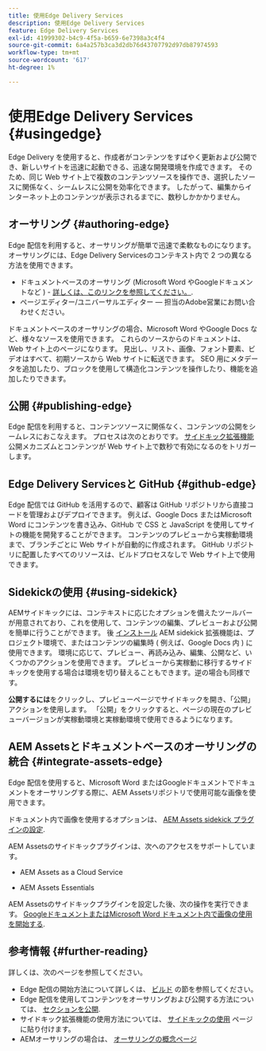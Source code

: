 ```yaml
---
title: 使用Edge Delivery Services
description: 使用Edge Delivery Services
feature: Edge Delivery Services
exl-id: 41999302-b4c9-4f5a-b659-6e7398a3c4f4
source-git-commit: 6a4a257b3ca3d2db76d43707792d97db87974593
workflow-type: tm+mt
source-wordcount: '617'
ht-degree: 1%

---
```


# 使用Edge Delivery Services {#usingedge}

Edge Delivery を使用すると、作成者がコンテンツをすばやく更新および公開でき、新しいサイトを迅速に起動できる、迅速な開発環境を作成できます。 そのため、同じ Web サイト上で複数のコンテンツソースを操作でき、選択したソースに関係なく、シームレスに公開を効率化できます。 したがって、編集からインターネット上のコンテンツが表示されるまでに、数秒しかかかりません。

## オーサリング {#authoring-edge}

Edge 配信を利用すると、オーサリングが簡単で迅速で柔軟なものになります。 オーサリングには、Edge Delivery Servicesのコンテキスト内で 2 つの異なる方法を使用できます。

* ドキュメントベースのオーサリング (Microsoft Word やGoogleドキュメントなど ) - [詳しくは、このリンクを参照してください。](https://www.hlx.live/docs/authoring).
* ページエディター/ユニバーサルエディター — 担当のAdobe営業にお問い合わせください。

ドキュメントベースのオーサリングの場合、Microsoft Word やGoogle Docs など、様々なソースを使用できます。 これらのソースからのドキュメントは、Web サイト上のページになります。 見出し、リスト、画像、フォント要素、ビデオはすべて、初期ソースから Web サイトに転送できます。 SEO 用にメタデータを追加したり、ブロックを使用して構造化コンテンツを操作したり、機能を追加したりできます。

## 公開 {#publishing-edge}

Edge 配信を利用すると、コンテンツソースに関係なく、コンテンツの公開をシームレスにおこなえます。 プロセスは次のとおりです。 [サイドキック拡張機能](#using-sidekick) 公開メカニズムとコンテンツが Web サイト上で数秒で有効になるのをトリガーします。

## Edge Delivery Servicesと GitHub {#github-edge}

Edge 配信では GitHub を活用するので、顧客は GitHub リポジトリから直接コードを管理およびデプロイできます。 例えば、Google Docs またはMicrosoft Word にコンテンツを書き込み、GitHub で CSS と JavaScript を使用してサイトの機能を開発することができます。 コンテンツのプレビューから実稼動環境まで、ブランチごとに Web サイトが自動的に作成されます。 GitHub リポジトリに配置したすべてのリソースは、ビルドプロセスなしで Web サイト上で使用できます。

## Sidekickの使用 {#using-sidekick}

AEMサイドキックには、コンテキストに応じたオプションを備えたツールバーが用意されており、これを使用して、コンテンツの編集、プレビューおよび公開を簡単に行うことができます。 後 [インストール](https://www.hlx.live/docs/sidekick-extension) AEM sidekick 拡張機能は、プロジェクト環境で、またはコンテンツの編集時 ( 例えば、Google Docs 内 ) に使用できます。 環境に応じて、プレビュー、再読み込み、編集、公開など、いくつかのアクションを使用できます。 プレビューから実稼動に移行するサイドキックを使用する場合は環境を切り替えることもできます。逆の場合も同様です。

**公開するには**&#x200B;をクリックし、プレビューページでサイドキックを開き、「公開」アクションを使用します。 「公開」をクリックすると、ページの現在のプレビューバージョンが実稼動環境と実稼動環境で使用できるようになります。

## AEM Assetsとドキュメントベースのオーサリングの統合 {#integrate-assets-edge}

Edge 配信を使用すると、Microsoft Word またはGoogleドキュメントでドキュメントをオーサリングする際に、AEM Assetsリポジトリで使用可能な画像を使用できます。

ドキュメント内で画像を使用するオプションは、 [AEM Assets sidekick プラグインの設定](https://www.hlx.live/developer/configuring-aem-assets-sidekick-plugin).

AEM Assetsのサイドキックプラグインは、次へのアクセスをサポートしています。

* AEM Assets as a Cloud Service

* AEM Assets Essentials

AEM Assetsのサイドキックプラグインを設定した後、次の操作を実行できます。 [GoogleドキュメントまたはMicrosoft Word ドキュメント内で画像の使用を開始する](https://www.hlx.live/docs/aem-assets-sidekick-plugin).

## 参考情報 {#further-reading}

詳しくは、次のページを参照してください。

* Edge 配信の開始方法について詳しくは、 [ビルド](https://www.hlx.live/docs/#build) の節を参照してください。
* Edge 配信を使用してコンテンツをオーサリングおよび公開する方法については、 [セクションを公開](https://www.hlx.live/docs/authoring).
* サイドキック拡張機能の使用方法については、 [サイドキックの使用](https://www.hlx.live/docs/sidekick) ページに貼り付けます。
* AEMオーサリングの場合は、 [オーサリングの概念ページ](https://experienceleague.adobe.com/docs/experience-manager-cloud-service/content/sites/authoring/getting-started/concepts.html)
